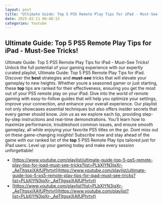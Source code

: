 ```yaml
---
layout: post
title: "Ultimate Guide: Top 5 PS5 Remote Play Tips for iPad - Must-See Tricks!"
date: 2025-02-11 00:48:13
categories: Youtube
---
```


## Ultimate Guide: Top 5 PS5 Remote Play Tips for iPad - Must-See Tricks!

Ultimate Guide: Top 5 PS5 Remote Play Tips for iPad - Must-See Tricks!
Unlock the full potential of your gaming experience with our expertly curated playlist, Ultimate Guide: Top 5 PS5 Remote Play Tips for iPad. Discover the **best** strategies and **must-see** tricks that will elevate your gameplay to new heights. Whether youre a seasoned gamer or just starting, these **top** tips are ranked for their effectiveness, ensuring you get the most out of your PS5 remote play on your iPad.
Dive into the world of remote gaming with easy-to-follow guides that will help you optimize your settings, improve your connection, and enhance your overall experience. Our playlist not only showcases essential techniques but also offers insider secrets that every gamer should know. 
Join us as we explore each tip, providing step-by-step instructions and real-time demonstrations. You’ll learn how to maximize performance, troubleshoot common issues, and ensure smooth gameplay, all while enjoying your favorite PS5 titles on the go.
Dont miss out on these game-changing insights! Subscribe now and stay ahead of the game with our ranked list of the **top** 5 PS5 Remote Play tips tailored just for iPad users. Level up your gaming today and make every session unforgettable!

- [https://www.youtube.com/playlist/ultimate-guide-top-5-ps5-remote-play-tips-for-ipad-must-see-tricks?list=PLbXlYN3jqXr-_AeTltgsxiXAIfJPhrtvt](https://www.youtube.com/playlist/ultimate-guide-top-5-ps5-remote-play-tips-for-ipad-must-see-tricks?list=PLbXlYN3jqXr-_AeTltgsxiXAIfJPhrtvt)
- [https://www.youtube.com/playlist?list=PLbXlYN3jqXr-_AeTltgsxiXAIfJPhrtvt](https://www.youtube.com/playlist?list=PLbXlYN3jqXr-_AeTltgsxiXAIfJPhrtvt)